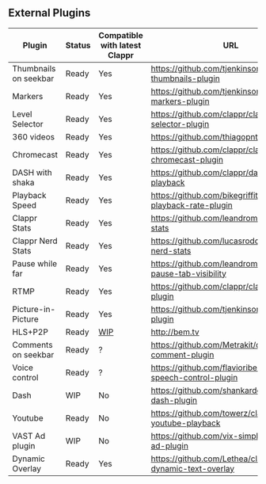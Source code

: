 ## External Plugins

|Plugin         |Status|Compatible with latest Clappr|URL|
|-----------------------|--------|-------------------------------|--------------------------------------------------------|
|Thumbnails on seekbar| Ready | Yes | https://github.com/tjenkinson/clappr-thumbnails-plugin |
|Markers       | Ready | Yes | https://github.com/tjenkinson/clappr-markers-plugin |
|Level Selector| Ready | Yes | https://github.com/clappr/clappr-level-selector-plugin |
|360 videos| Ready | Yes | https://github.com/thiagopnts/video-360 |
|Chromecast| Ready | Yes | https://github.com/clappr/clappr-chromecast-plugin |
|DASH with shaka| Ready | Yes | https://github.com/clappr/dash-shaka-playback |
|Playback Speed | Ready | Yes | https://github.com/bikegriffith/clappr-playback-rate-plugin |
|Clappr Stats | Ready | Yes | https://github.com/leandromoreira/clappr-stats |
|Clappr Nerd Stats | Ready | Yes | https://github.com/lucasrodcosta/clappr-nerd-stats |
|Pause while far| Ready | Yes | https://github.com/leandromoreira/clappr-pause-tab-visibility |
|RTMP           | Ready | Yes | https://github.com/clappr/clappr-rtmp-plugin |
|Picture-in-Picture | Ready | Yes | https://github.com/tjenkinson/clappr-pip-plugin |
|HLS+P2P        | Ready | [WIP](https://github.com/bemtv/clappr-p2phls-plugin/issues/148) | http://bem.tv |
|Comments on seekbar| Ready | ? | https://github.com/Metrakit/clappr-comment-plugin |
|Voice control| Ready | ? | https://github.com/flavioribeiro/clappr-speech-control-plugin |
|Dash           | WIP | No | https://github.com/shankardevy/clappr-dash-plugin | |
|Youtube        | Ready | No | https://github.com/towerz/clappr-youtube-playback |
|VAST Ad plugin | WIP | No | https://github.com/vix-simplex/clappr-ad-plugin |
|Dynamic Overlay | Ready | Yes | https://github.com/Lethea/clappr-dynamic-text-overlay |

